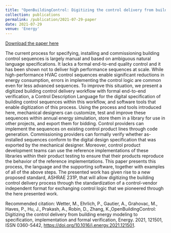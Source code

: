 ```yaml
---
title: "OpenBuildingControl: Digitizing the control delivery from building energy modeling to specification, implementation and formal verification"
collection: publications
permalink: /publication/2021-07-29-paper
date: 2021-07-29
venue: 'Energy'
---
```

[Download the paper here](https://doi.org/10.1016/j.energy.2021.121501)

The current process for specifying, installing and commissioning building control sequences is largely manual and based on ambiguous natural language specifications. It lacks a formal end-to-end quality control and it has been shown not to deliver high performance sequences at scale. While high-performance HVAC control sequences enable significant reductions in energy consumption, errors in implementing the control logic are common even for less advanced sequences. To improve this situation, we present a digitized building control delivery workflow with formal end-to-end verification, a Control Description Language for the digital specification of building control sequences within this workflow, and software tools that enable digitization of this process. Using the process and tools introduced here, mechanical designers can customize, test and improve these sequences within annual energy simulation, store them in a library for use in other projects, and export them for bidding. Control providers can implement the sequences on existing control product lines through code generation. Commissioning providers can formally verify whether as-installed sequences conform to the digital design specification that was exported by the mechanical designer. Moreover, control product development teams can use the reference implementations of these libraries within their product testing to ensure that their products reproduce the behavior of the reference implementations. This paper presents this process, the language and the supporting software, together with examples of all of the above steps. The presented work has given rise to a new proposed standard, ASHRAE 231P, that will allow digitizing the building control delivery process through the standardization of a control-vendor independent format for exchanging control logic that we pioneered through the here presented work.

Recommended citation: Wetter, M., Ehrlich, P., Gautier, A., Grahovac, M., Haves, P., Hu, J., Prakash, A., Robin, D., Zhang, K.,OpenBuildingControl: Digitizing the control delivery from building energy modeling to specification, implementation and formal verification, Energy. 2021, 121501, ISSN 0360-5442, https://doi.org/10.1016/j.energy.2021.121501.

